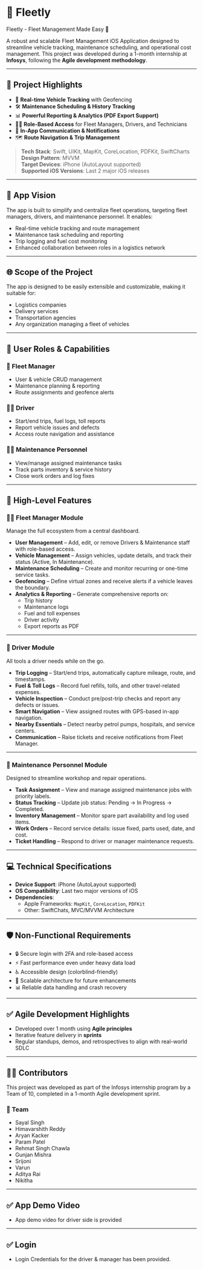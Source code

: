 # 🚗 Fleetly
Fleetly - Fleet Management Made Easy 🤗

A robust and scalable Fleet Management iOS Application designed to streamline vehicle tracking, maintenance scheduling, and operational cost management. This project was developed during a 1-month internship at **Infosys**, following the **Agile development methodology**.

---
## 📌 Project Highlights

- 📍 **Real-time Vehicle Tracking** with Geofencing
- 🛠️ **Maintenance Scheduling & History Tracking**
- 📊 **Powerful Reporting & Analytics (PDF Export Support)**
- 🧑‍✈️ **Role-Based Access** for Fleet Managers, Drivers, and Technicians
- 💬 **In-App Communication & Notifications**
- 🗺️ **Route Navigation & Trip Management**

> **Tech Stack**: Swift, UIKit, MapKit, CoreLocation, PDFKit, SwiftCharts  
> **Design Pattern**: MVVM  
> **Target Devices**: iPhone (AutoLayout supported)  
> **Supported iOS Versions**: Last 2 major iOS releases

---

## 📱 App Vision

The app is built to simplify and centralize fleet operations, targeting fleet managers, drivers, and maintenance personnel. It enables:

- Real-time vehicle tracking and route management
- Maintenance task scheduling and reporting
- Trip logging and fuel cost monitoring
- Enhanced collaboration between roles in a logistics network

---

## 🌐 Scope of the Project

The app is designed to be easily extensible and customizable, making it suitable for:

- Logistics companies
- Delivery services
- Transportation agencies
- Any organization managing a fleet of vehicles

---

## 👥 User Roles & Capabilities

### 👤 Fleet Manager
- User & vehicle CRUD management
- Maintenance planning & reporting
- Route assignments and geofence alerts

### 👨‍✈️ Driver
- Start/end trips, fuel logs, toll reports
- Report vehicle issues and defects
- Access route navigation and assistance

### 🧑‍🔧 Maintenance Personnel
- View/manage assigned maintenance tasks
- Track parts inventory & service history
- Close work orders and log fixes

---

## 🧩 High-Level Features

### 🧑‍💼 Fleet Manager Module
Manage the full ecosystem from a central dashboard.

- **User Management** – Add, edit, or remove Drivers & Maintenance staff with role-based access.
- **Vehicle Management** – Assign vehicles, update details, and track their status (Active, In Maintenance).
- **Maintenance Scheduling** – Create and monitor recurring or one-time service tasks.
- **Geofencing** – Define virtual zones and receive alerts if a vehicle leaves the boundary.
- **Analytics & Reporting** – Generate comprehensive reports on:
  - Trip history
  - Maintenance logs
  - Fuel and toll expenses
  - Driver activity
  - Export reports as PDF

---

### 🚗 Driver Module
All tools a driver needs while on the go.

- **Trip Logging** – Start/end trips, automatically capture mileage, route, and timestamps.
- **Fuel & Toll Logs** – Record fuel refills, tolls, and other travel-related expenses.
- **Vehicle Inspection** – Conduct pre/post-trip checks and report any defects or issues.
- **Smart Navigation** – View assigned routes with GPS-based in-app navigation.
- **Nearby Essentials** – Detect nearby petrol pumps, hospitals, and service centers.
- **Communication** – Raise tickets and receive notifications from Fleet Manager.

---

### 🔧 Maintenance Personnel Module
Designed to streamline workshop and repair operations.

- **Task Assignment** – View and manage assigned maintenance jobs with priority labels.
- **Status Tracking** – Update job status: Pending → In Progress → Completed.
- **Inventory Management** – Monitor spare part availability and log used items.
- **Work Orders** – Record service details: issue fixed, parts used, date, and cost.
- **Ticket Handling** – Respond to driver or manager maintenance requests.

---


## 💻 Technical Specifications

- **Device Support**: iPhone (AutoLayout supported)
- **OS Compatibility**: Last two major versions of iOS
- **Dependencies**:
  - Apple Frameworks: `MapKit`, `CoreLocation`, `PDFKit`
  - Other: SwiftChats, MVC/MVVM Architecture

---

## 🛡 Non-Functional Requirements

- 🔒 Secure login with 2FA and role-based access
- ⚡ Fast performance even under heavy data load
- ♿ Accessible design (colorblind-friendly)
- 🔄 Scalable architecture for future enhancements
- 📊 Reliable data handling and crash recovery

---



## ✅ Agile Development Highlights

- Developed over 1 month using **Agile principles**
- Iterative feature delivery in **sprints**
- Regular standups, demos, and retrospectives to align with real-world SDLC

---

## 👨‍💻 Contributors

This project was developed as part of the Infosys internship program by a Team of 10, completed in a 1-month Agile development sprint.

### 🚀 Team 
- Sayal Singh
- Himavarshith Reddy
- Aryan Kacker
- Param Patel
- Rehmat Singh Chawla
- Gunjan Mishra
- Srijoni
- Varun
- Aditya Rai
- Nikitha
  
---

## ✅ App Demo Video

- App demo video for driver side is provided 

---

## ✅ Login

- Login Credentials for the driver & manager has been provided.

